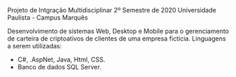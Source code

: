 Projeto de Intgração Multidisciplinar 2º Semestre de 2020 
Universidade Paulista - Campus Marquês

Desenvolvimento de sistemas Web, Desktop e Mobile para o gerenciamento de carteira de criptoativos de clientes de uma empresa ficticia.
Linguagens a serem utilizadas:
* C#, .AspNet, Java, Html, CSS.
* Banco de dados SQL Server.
